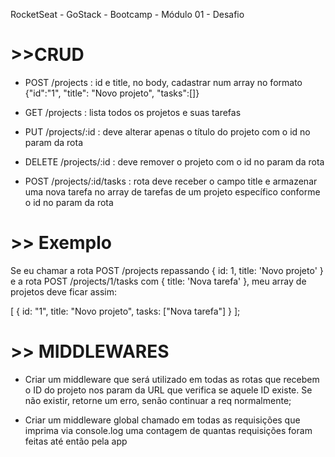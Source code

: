 RocketSeat - GoStack - Bootcamp - Módulo 01 - Desafio

# >>CRUD
- POST /projects : id e title, no body, cadastrar num array no formato {"id":"1", 
"title": "Novo projeto", "tasks":[]}

- GET /projects : lista todos os projetos e suas tarefas

- PUT /projects/:id : deve alterar apenas o título do projeto com o id no param da
rota

- DELETE /projects/:id : deve remover o projeto com o id no param da rota

- POST /projects/:id/tasks : rota deve receber o campo title e armazenar uma nova 
tarefa no array de tarefas de um projeto específico conforme o id no param da 
rota

# >> Exemplo
Se eu chamar a rota POST /projects repassando { id: 1, title: 'Novo projeto' } 
e a rota POST /projects/1/tasks com { title: 'Nova tarefa' }, meu array de 
projetos deve ficar assim:

[
  {
    id: "1",
    title: "Novo projeto",
    tasks: ["Nova tarefa"]
  }
];

# >> MIDDLEWARES
- Criar um middleware que será utilizado em todas as rotas que recebem o ID do 
projeto nos param da URL que verifica se aquele ID existe. Se não existir, 
retorne um erro, senão continuar a req normalmente;

- Criar um middleware global chamado em todas as requisições que imprima via 
console.log uma contagem de quantas requisições foram feitas até então pela app
